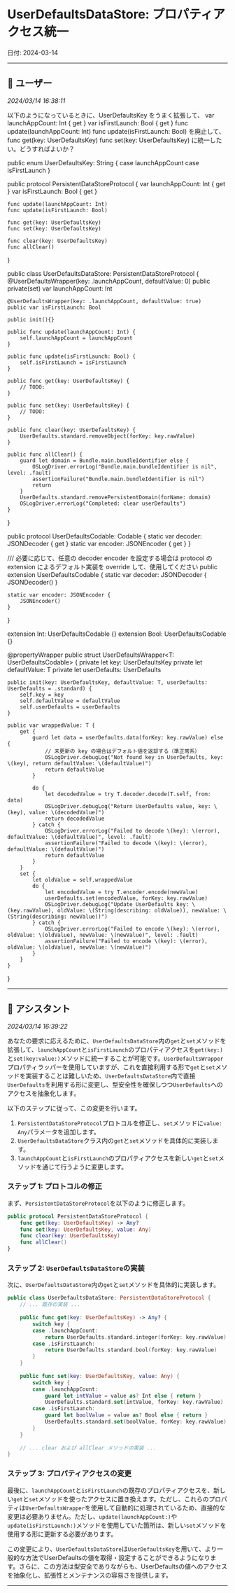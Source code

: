 # UserDefaultsDataStore: プロパティアクセス統一

日付: 2024-03-14

---

## 👤 ユーザー
*2024/03/14 16:38:11*

以下のようになっているときに、UserDefaultsKey をうまく拡張して、    var launchAppCount: Int { get } var isFirstLaunch: Bool { get } func update(launchAppCount: Int) func update(isFirstLaunch: Bool) を廃止して、func get(key: UserDefaultsKey) func set(key: UserDefaultsKey) に統一したい。どうすればよいか？


public enum UserDefaultsKey: String {
    case launchAppCount
    case isFirstLaunch
}

public protocol PersistentDataStoreProtocol {
    var launchAppCount: Int { get }
    var isFirstLaunch: Bool { get }

    func update(launchAppCount: Int)
    func update(isFirstLaunch: Bool)
    
    func get(key: UserDefaultsKey)
    func set(key: UserDefaultsKey)
    
    func clear(key: UserDefaultsKey)
    func allClear()
}

public class UserDefaultsDataStore: PersistentDataStoreProtocol {
    @UserDefaultsWrapper(key: .launchAppCount, defaultValue: 0)
    public private(set) var launchAppCount: Int
    
    @UserDefaultsWrapper(key: .launchAppCount, defaultValue: true)
    public var isFirstLaunch: Bool
    
    public init(){}
    
    public func update(launchAppCount: Int) {
        self.launchAppCount = launchAppCount
    }
    
    public func update(isFirstLaunch: Bool) {
        self.isFirstLaunch = isFirstLaunch
    }
    
    public func get(key: UserDefaultsKey) {
        // TODO:
    }
    
    public func set(key: UserDefaultsKey) {
        // TODO:
    }
    
    public func clear(key: UserDefaultsKey) {
        UserDefaults.standard.removeObject(forKey: key.rawValue)
    }

    public func allClear() {
        guard let domain = Bundle.main.bundleIdentifier else {
            OSLogDriver.errorLog("Bundle.main.bundleIdentifier is nil", level: .fault)
            assertionFailure("Bundle.main.bundleIdentifier is nil")
            return
        }
        UserDefaults.standard.removePersistentDomain(forName: domain)
        OSLogDriver.errorLog("Completed: clear userDefaults")
    }
}

public protocol UserDefaultsCodable: Codable {
    static var decoder: JSONDecoder { get }
    static var encoder: JSONEncoder { get }
}

/// 必要に応じて、任意の decoder encoder を設定する場合は protocol の extension によるデフォルト実装を override して、使用してください
public extension UserDefaultsCodable {
    static var decoder: JSONDecoder {
        JSONDecoder()
    }

    static var encoder: JSONEncoder {
        JSONEncoder()
    }
}

extension Int: UserDefaultsCodable {}
extension Bool: UserDefaultsCodable {}

@propertyWrapper
public struct UserDefaultsWrapper&lt;T: UserDefaultsCodable&gt; {
    private let key: UserDefaultsKey
    private let defaultValue: T
    private let userDefaults: UserDefaults
    
    public init(key: UserDefaultsKey, defaultValue: T, userDefaults: UserDefaults = .standard) {
        self.key = key
        self.defaultValue = defaultValue
        self.userDefaults = userDefaults
    }

    public var wrappedValue: T {
        get {
            guard let data = userDefaults.data(forKey: key.rawValue) else {
                // 未更新の key の場合はデフォルト値を返却する（準正常系）
                OSLogDriver.debugLog("Not found key in UserDefaults, key: \(key), return defaultValue: \(defaultValue)")
                return defaultValue
            }

            do {
                let decodedValue = try T.decoder.decode(T.self, from: data)
                OSLogDriver.debugLog("Return UserDefaults value, key: \(key), value: \(decodedValue)")
                return decodedValue
            } catch {
                OSLogDriver.errorLog("Failed to decode \(key): \(error), defaultValue: \(defaultValue)", level: .fault)
                assertionFailure("Failed to decode \(key): \(error), defaultValue: \(defaultValue)")
                return defaultValue
            }
        }
        set {
            let oldValue = self.wrappedValue
            do {
                let encodedValue = try T.encoder.encode(newValue)
                userDefaults.set(encodedValue, forKey: key.rawValue)
                OSLogDriver.debugLog("Update UserDefaults key: \(key.rawValue), oldValue: \(String(describing: oldValue)), newValue: \(String(describing: newValue))")
            } catch {
                OSLogDriver.errorLog("Failed to encode \(key): \(error), oldValue: \(oldValue), newValue: \(newValue)", level: .fault)
                assertionFailure("Failed to encode \(key): \(error), oldValue: \(oldValue), newValue: \(newValue)")
            }
        }
    }
}

---

## 🤖 アシスタント
*2024/03/14 16:39:22*

あなたの要求に応えるために、`UserDefaultsDataStore`内の`get`と`set`メソッドを拡張して、`launchAppCount`と`isFirstLaunch`のプロパティアクセスを`get(key:)`と`set(key:value:)`メソッドに統一することが可能です。`UserDefaultsWrapper`プロパティラッパーを使用していますが、これを直接利用する形で`get`と`set`メソッドを実装することは難しいため、`UserDefaultsDataStore`内で直接`UserDefaults`を利用する形に変更し、型安全性を確保しつつ`UserDefaults`へのアクセスを抽象化します。

以下のステップに従って、この変更を行います。

1. `PersistentDataStoreProtocol`プロトコルを修正し、`set`メソッドに`value: Any`パラメータを追加します。
2. `UserDefaultsDataStore`クラス内の`get`と`set`メソッドを具体的に実装します。
3. `launchAppCount`と`isFirstLaunch`のプロパティアクセスを新しい`get`と`set`メソッドを通じて行うように変更します。

### ステップ 1: プロトコルの修正

まず、`PersistentDataStoreProtocol`を以下のように修正します。

```swift
public protocol PersistentDataStoreProtocol {
    func get(key: UserDefaultsKey) -> Any?
    func set(key: UserDefaultsKey, value: Any)
    func clear(key: UserDefaultsKey)
    func allClear()
}
```

### ステップ 2: `UserDefaultsDataStore`の実装

次に、`UserDefaultsDataStore`内の`get`と`set`メソッドを具体的に実装します。

```swift
public class UserDefaultsDataStore: PersistentDataStoreProtocol {
    // ... 既存の実装 ...
    
    public func get(key: UserDefaultsKey) -> Any? {
        switch key {
        case .launchAppCount:
            return UserDefaults.standard.integer(forKey: key.rawValue)
        case .isFirstLaunch:
            return UserDefaults.standard.bool(forKey: key.rawValue)
        }
    }
    
    public func set(key: UserDefaultsKey, value: Any) {
        switch key {
        case .launchAppCount:
            guard let intValue = value as? Int else { return }
            UserDefaults.standard.set(intValue, forKey: key.rawValue)
        case .isFirstLaunch:
            guard let boolValue = value as? Bool else { return }
            UserDefaults.standard.set(boolValue, forKey: key.rawValue)
        }
    }
    
    // ... clear および allClear メソッドの実装 ...
}
```

### ステップ 3: プロパティアクセスの変更

最後に、`launchAppCount`と`isFirstLaunch`の既存のプロパティアクセスを、新しい`get`と`set`メソッドを使ったアクセスに置き換えます。ただし、これらのプロパティは`UserDefaultsWrapper`を使用して自動的に処理されているため、直接的な変更は必要ありません。ただし、`update(launchAppCount:)`や`update(isFirstLaunch:)`メソッドを使用していた箇所は、新しい`set`メソッドを使用する形に更新する必要があります。

この変更により、`UserDefaultsDataStore`は`UserDefaultsKey`を用いて、より一般的な方法でUserDefaultsの値を取得・設定することができるようになります。さらに、この方法は型安全でありながらも、UserDefaultsの値へのアクセスを抽象化し、拡張性とメンテナンスの容易さを提供します。

---
